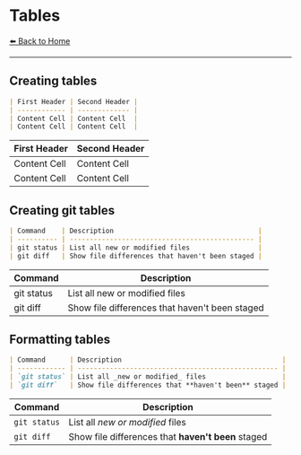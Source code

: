 # Tables

[⬅️ Back to Home](../README.md)

---

## Creating tables

```md
| First Header | Second Header |
| ------------ | ------------- |
| Content Cell | Content Cell  |
| Content Cell | Content Cell  |
```

| First Header | Second Header |
| ------------ | ------------- |
| Content Cell | Content Cell  |
| Content Cell | Content Cell  |

## Creating git tables

```md
| Command    | Description                                    |
| ---------- | ---------------------------------------------- |
| git status | List all new or modified files                 |
| git diff   | Show file differences that haven't been staged |
```

| Command    | Description                                    |
| ---------- | ---------------------------------------------- |
| git status | List all new or modified files                 |
| git diff   | Show file differences that haven't been staged |

## Formatting tables

```md
| Command      | Description                                        |
| ------------ | -------------------------------------------------- |
| `git status` | List all _new or modified_ files                   |
| `git diff`   | Show file differences that **haven't been** staged |
```

| Command      | Description                                        |
| ------------ | -------------------------------------------------- |
| `git status` | List all _new or modified_ files                   |
| `git diff`   | Show file differences that **haven't been** staged |
